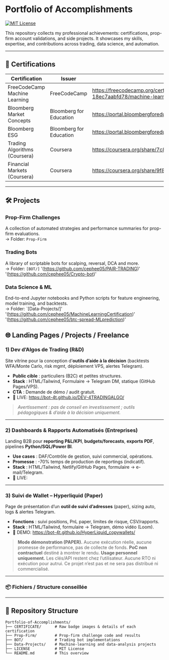 # Portfolio of Accomplishments

[![MIT License](https://img.shields.io/badge/License-MIT-green.svg)](LICENSE)  

This repository collects my professional achievements: certifications, prop-firm account validations, and side projects. It showcases my skills, expertise, and contributions across trading, data science, and automation.

---

## 📜 Certifications

| Certification                       | Issuer                     | Link                                                                 |
|-------------------------------------|----------------------------|----------------------------------------------------------------------|
| FreeCodeCamp Machine Learning         | FreeCodeCamp                 |https://freecodecamp.org/certification/fcc0c407fad-fbd8-4332-9a56-18ec7aabfd78/machine-learning-with-python-v7                                                 |
| Bloomberg Market Concepts           | Bloomberg for Education    |https://portal.bloombergforeducation.com/certificates/ARbZnsG2d1H99fhAQffQcWcS       |
| Bloomberg ESG                       | Bloomberg for Education    |https://portal.bloombergforeducation.com/certificates/ddpY5KqbawNqM1X1bUqJQ17G    |
| Trading Algorithms (Coursera)       | Coursera                   | https://coursera.org/share/7c8206dcf9dbb47ad1293e3fe89b1024                                                        |
| Financial Markets (Coursera)        | Coursera                   | https://coursera.org/share/9f8b580ee31a9316c646ca5d9cb7e8bd           |



---

## 🛠 Projects

### Prop-Firm Challenges  
A collection of automated strategies and performance summaries for prop-firm evaluations.  
→ Folder: `Prop-Firm`

### Trading Bots  
A library of scriptable bots for scalping, reversal, DCA and more.  
→ Folder: `[BOT/]`
'(https://github.com/cephee05/PAIR-TRADING)'
'(https://github.com/cephee05/Crypto-bot)'

### Data Science & ML  
End-to-end Jupyter notebooks and Python scripts for feature engineering, model training, and backtests.  
→ Folder: `[Data-Projects/]'
'(https://github.com/cephee05/MachineLearningCertification)'
'(https://github.com/cephee05/btc-spread-MLprediction)'

## 🌐 Landing Pages / Projects / Freelance 

### 1) Dev d’Algos de Trading (R&D)
Site vitrine pour la conception d’**outils d’aide à la décision** (backtests WFA/Monte Carlo, risk mgmt, déploiement VPS, alertes Telegram).
- **Public cible** : particuliers (B2C) et petites structures.
- **Stack** : HTML/Tailwind, Formulaire → Telegram DM, statique (GitHub Pages/VPS).
- **CTA** : Demande de démo / audit gratuit.
- 🔗 LIVE: https://bot-4t.github.io/DEV-4TRADINGALGO/
> *Avertissement : pas de conseil en investissement ; outils pédagogiques & d’aide à la décision uniquement.*

---

### 2) Dashboards & Rapports Automatisés (Entreprises)
Landing B2B pour **reporting P&L/KPI**, **budgets/forecasts**, **exports PDF**, pipelines **Python/SQL/Power BI**.
- **Use cases** : DAF/Contrôle de gestion, suivi commercial, opérations.
- **Promesse** : -70% temps de production de reportings (indicatif).
- **Stack** : HTML/Tailwind, Netlify/GitHub Pages, formulaire → e-mail/Telegram.
- 🔗 LIVE: 

---

### 3) Suivi de Wallet – Hyperliquid (Paper)
Page de présentation d’un **outil de suivi d’adresses** (paper), sizing auto, logs & alertes Telegram.
- **Fonctions** : suivi positions, PnL paper, limites de risque, CSV/rapports.
- **Stack** : HTML/Tailwind, formulaire → Telegram, démo vidéo (Loom).
- 🔗 DEMO: https://bot-4t.github.io/HyperLiquid_copywallets/

> **Mode démonstration (PAPER).** Aucune exécution réelle, aucune promesse de performance, 
> pas de collecte de fonds. **PoC non contractuel** destiné à montrer le rendu. 
> **Usage personnel uniquement.** Les clés/API restent chez l’utilisateur. 
> Aucune RTO ni exécution pour autrui. Ce projet n’est pas et ne sera pas distribué ni commercialisé.
---

### 📦 Fichiers / Structure conseillée
---

## 📂 Repository Structure

```text
Portfolio-of-Accomplishments/
├── CERTIFICATE/      # Raw badge images & details of each certification
├── Prop-Firm/        # Prop-firm challenge code and results
├── BOT/              # Trading bot implementations
├── Data-Projects/    # Machine-learning and data-analysis projects
├── LICENSE           # MIT License
└── README.md         # This overview
